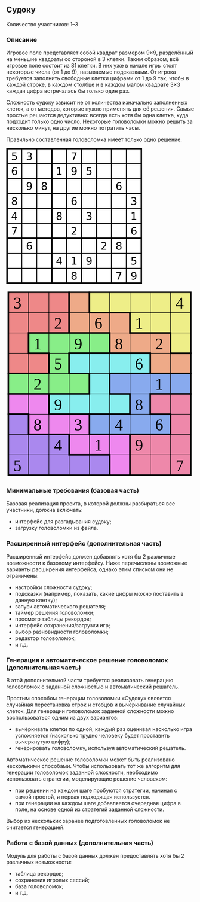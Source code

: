 Судоку
--------

Количество участников: 1–3

### Описание

Игровое поле представляет собой квадрат размером 9×9, разделённый на меньшие квадраты со стороной в 3 клетки.
Таким образом, всё игровое поле состоит из 81 клетки.
В них уже в начале игры стоят некоторые числа (от 1 до 9), называемые подсказками.
От игрока требуется заполнить свободные клетки цифрами от 1 до 9 так,
чтобы в каждой строке, в каждом столбце и в каждом малом квадрате 3×3 каждая цифра встречалась бы только один раз.

Сложность судоку зависит не от количества изначально заполненных клеток,
а от методов, которые нужно применять для её решения.
Самые простые решаются дедуктивно: всегда есть хотя бы одна клетка,
куда подходит только одно число.
Некоторые головоломки можно решить за несколько минут, на другие можно потратить часы.

Правильно составленная головоломка имеет только одно решение.

![Оригинальная головоломка.](images/sudoku.png)

![Разновидность Jigsaw Sudoku.](images/jigsaw_sudoku.png)

### Минимальные требования (базовая часть)

Базовая реализация проекта, в которой должны разбираться все участники, должна включать:

- интерфейс для разгадывания судоку;
- загрузку головоломки из файла.

### Расширенный интерфейс (дополнительная часть)

Расширенный интерфейс должен добавлять хотя бы 2 различные возможности к базовому интерфейсу.
Ниже перечислены возможные варианты расширения интерфейса, однако этим списком они не ограничены:

- настройки сложности судоку;
- подсказки (например, показать, какие цифры можно поставить в данную клетку);
- запуск автоматического решателя;
- таймер решения головоломки;
- просмотр таблицы рекордов;
- интерфейс сохранения/загрузки игр;
- выбор разновидности головоломки;
- редактор головоломок;
- и т.д.

### Генерация и автоматическое решение головоломок (дополнительная часть)

В этой дополнительной части требуется реализовать генерацию головоломок с заданной сложностью и автоматический решатель.

Простым способом генерации головоломки «Судоку» является случайная перестановка строк и стобцов и
вычёркивание случайных клеток. Для генерации головоломок заданной сложности можно воспользоваться
одним из двух вариантов:

- вычёркивать клетки по одной, каждый раз оценивая насколько игра усложняется
  (насколько трудно человеку будет проставить вычеркнутую цифру);
- генерировать головоломку, используя автоматический решатель.

Автоматическое решение головоломки может быть реализовано несколькими способами. Чтобы использовать тот же алгоритм
для генерации головоломок заданной сложности, необходимо использовать стратегии, моделирующие решение человеком:

- при решении на каждом шаге пробуются стратегии, начиная с самой простой, и первая подходящая используется.
- при генерации на каждом шаге добавляется очередная цифра в поле, на основе одной из стратегий заданной сложности.

Выбор из нескольких заранее подготовленных головоломок не считается генерацией.

### Работа с базой данных (дополнительная часть)

Модуль для работы с базой данных должен предоставлять хотя бы 2 различных возможности:

- таблица рекордов;
- сохранения игровых сессий;
- база головоломок;
- и т.д.

